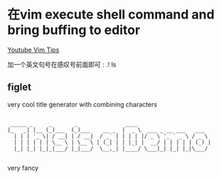 

# 在vim execute shell command and bring buffing to editor

[Youtube Vim Tips](https://www.youtube.com/watch?v=dVIP72Uwt2A&list=LL&index=14&t=372s&ab_channel=BenKadel ":)")

加一个英文句号在感叹号前面即可
: .! ls



## figlet 

very cool title generator with combining characters  


```

 _____ _     _       _               ____                       
|_   _| |__ (_)___  (_)___    __ _  |  _ \  ___ _ __ ___   ___  
  | | | '_ \| / __| | / __|  / _` | | | | |/ _ \ '_ ` _ \ / _ \ 
  | | | | | | \__ \ | \__ \ | (_| | | |_| |  __/ | | | | | (_) |
  |_| |_| |_|_|___/ |_|___/  \__,_| |____/ \___|_| |_| |_|\___/ 
                                                                

```


very fancy
